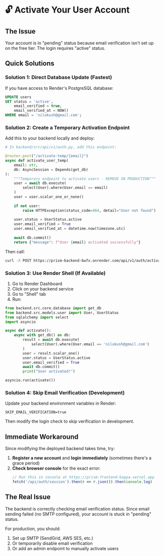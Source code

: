 # 🔓 Activate Your User Account

## The Issue
Your account is in "pending" status because email verification isn't set up on the free tier. The login requires "active" status.

## Quick Solutions

### Solution 1: Direct Database Update (Fastest)

If you have access to Render's PostgreSQL database:

```sql
UPDATE users 
SET status = 'active', 
    email_verified = true,
    email_verified_at = NOW()
WHERE email = 'nilukush@gmail.com';
```

### Solution 2: Create a Temporary Activation Endpoint

Add this to your backend locally and deploy:

```python
# In backend/src/api/v1/auth.py, add this endpoint:

@router.post("/activate-temp/{email}")
async def activate_user_temp(
    email: str,
    db: AsyncSession = Depends(get_db)
):
    """Temporary endpoint to activate users - REMOVE IN PRODUCTION"""
    user = await db.execute(
        select(User).where(User.email == email)
    )
    user = user.scalar_one_or_none()
    
    if not user:
        raise HTTPException(status_code=404, detail="User not found")
    
    user.status = UserStatus.active
    user.email_verified = True
    user.email_verified_at = datetime.now(timezone.utc)
    
    await db.commit()
    return {"message": f"User {email} activated successfully"}
```

Then call:
```bash
curl -X POST https://prism-backend-bwfx.onrender.com/api/v1/auth/activate-temp/nilukush@gmail.com
```

### Solution 3: Use Render Shell (If Available)

1. Go to Render Dashboard
2. Click on your backend service
3. Go to "Shell" tab
4. Run:

```python
from backend.src.core.database import get_db
from backend.src.models.user import User, UserStatus
from sqlalchemy import select
import asyncio

async def activate():
    async with get_db() as db:
        result = await db.execute(
            select(User).where(User.email == 'nilukush@gmail.com')
        )
        user = result.scalar_one()
        user.status = UserStatus.active
        user.email_verified = True
        await db.commit()
        print("User activated!")

asyncio.run(activate())
```

### Solution 4: Skip Email Verification (Development)

Update your backend environment variables in Render:
```
SKIP_EMAIL_VERIFICATION=true
```

Then modify the login check to skip verification in development.

## Immediate Workaround

Since modifying the deployed backend takes time, try:

1. **Register a new account** and **login immediately** (sometimes there's a grace period)
2. **Check browser console** for the exact error:
   ```javascript
   // Run this in console at https://prism-frontend-kappa.vercel.app
   fetch('/api/auth/session').then(r => r.json()).then(console.log)
   ```

## The Real Issue

The backend is correctly checking email verification status. Since email sending failed (no SMTP configured), your account is stuck in "pending" status.

For production, you should:
1. Set up SMTP (SendGrid, AWS SES, etc.)
2. Or temporarily disable email verification
3. Or add an admin endpoint to manually activate users